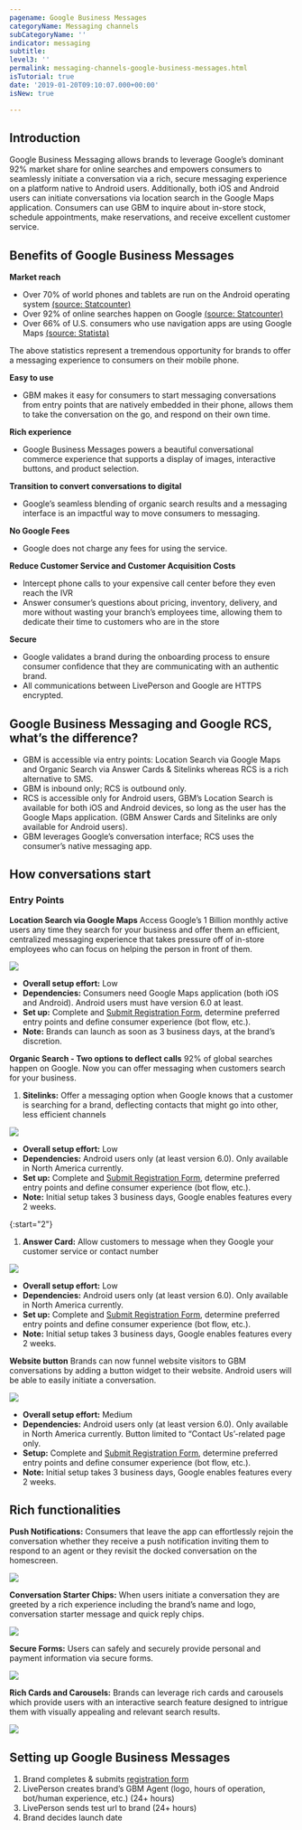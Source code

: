 ```yaml
---
pagename: Google Business Messages
categoryName: Messaging channels
subCategoryName: ''
indicator: messaging
subtitle: 
level3: ''
permalink: messaging-channels-google-business-messages.html
isTutorial: true
date: '2019-01-20T09:10:07.000+00:00'
isNew: true

---
```


## Introduction

Google Business Messaging allows brands to leverage Google’s dominant 92% market share for online searches and empowers consumers to seamlessly initiate a conversation via a rich, secure messaging experience on a platform native to Android users. Additionally, both iOS and Android users can initiate conversations via location search in the Google Maps application. Consumers can use GBM to inquire about in-store stock, schedule appointments, make reservations, and receive excellent customer service.

## Benefits of Google Business Messages

**Market reach**
* Over 70% of world phones and tablets are run on the Android operating system [(source: Statcounter)](https://gs.statcounter.com/os-market-share/mobile/worldwide)
* Over 92% of online searches happen on Google [(source: Statcounter)](https://gs.statcounter.com/search-engine-market-share)
* Over 66% of U.S. consumers who use navigation apps are using Google Maps [(source: Statista)](https://www.statista.com/statistics/865413/most-popular-us-mapping-apps-ranked-by-audience/)

The above statistics represent a tremendous opportunity for brands to offer a messaging experience to consumers on their mobile phone.

**Easy to use**
* GBM makes it easy for consumers to start messaging conversations from entry points that are natively embedded in their phone, allows them to take the conversation on the go, and respond on their own time.

**Rich experience**
* Google Business Messages powers a beautiful conversational commerce experience that supports a display of images, interactive buttons, and product selection.

**Transition to convert conversations to digital**
* Google’s seamless blending of organic search results and a messaging interface is an impactful way to move consumers to messaging.

**No Google Fees**
* Google does not charge any fees for using the service.

**Reduce Customer Service and Customer Acquisition Costs**
* Intercept phone calls to your expensive call center before they even reach the IVR
* Answer consumer’s questions about pricing, inventory, delivery, and more without wasting your branch’s employees time, allowing them to dedicate their time to customers who are in the store

**Secure**
* Google validates a brand during the onboarding process to ensure consumer confidence that they are communicating with an authentic brand.
* All communications between LivePerson and Google are HTTPS encrypted.

## Google Business Messaging and Google RCS, what’s the difference?

* GBM is accessible via entry points: Location Search via Google Maps and Organic Search via Answer Cards & Sitelinks whereas RCS is a rich alternative to SMS.
* GBM is inbound only; RCS is outbound only.
* RCS is accessible only for Android users, GBM’s Location Search is available for both iOS and Android devices, so long as the user has the Google Maps application. (GBM Answer Cards and Sitelinks are only available for Android users).
* GBM leverages Google’s conversation interface; RCS uses the consumer’s native messaging app.

## How conversations start

### Entry Points

**Location Search via Google Maps** 
Access Google’s 1 Billion monthly active users any time they search for your business and offer them an efficient, centralized messaging experience that takes pressure off of in-store employees who can focus on helping the person in front of them.

![](img/google-business-messages-1.gif)

* **Overall setup effort:** Low
* **Dependencies:** Consumers need Google Maps application (both iOS and Android). Android users must have version 6.0 at least.
* **Set up:** Complete and [Submit Registration Form](https://www.liveperson.com/gbm-registration-form/cs/), determine preferred entry points and define consumer experience (bot flow, etc.). 
* **Note:** Brands can launch as soon as 3 business days, at the brand’s discretion.

**Organic Search - Two options to deflect calls**
92% of global searches happen on Google. Now you can offer messaging when customers search for your business.

1. **Sitelinks:** Offer a messaging option when Google knows that a customer is searching for a brand, deflecting contacts that might go into other, less efficient channels

![](img/google-business-messages-2.png)

 *  **Overall setup effort:** Low
 *  **Dependencies:** Android users only (at least version 6.0). Only available in North America currently.
 *  **Set up:** Complete and [Submit Registration Form](https://www.liveperson.com/gbm-registration-form/cs/), determine preferred entry points and define consumer experience (bot flow, etc.). 
 *  **Note:** Initial setup takes 3 business days, Google enables features every 2 weeks.

{:start="2"}
1. **Answer Card:** Allow customers to message when they Google your customer service or contact number

![](img/google-business-messages-3.png)

 *  **Overall setup effort:** Low
 *  **Dependencies:** Android users only (at least version 6.0). Only available in North America currently.
 *  **Set up:** Complete and [Submit Registration Form](https://www.liveperson.com/gbm-registration-form/cs/), determine preferred entry points and define consumer experience (bot flow, etc.). 
 *  **Note:** Initial setup takes 3 business days, Google enables features every 2 weeks.

**Website button**
Brands can now funnel website visitors to GBM conversations by adding a button widget to their website. Android users will be able to easily initiate a conversation.

![](img/google-business-messages-4.png)

* **Overall setup effort:** Medium
* **Dependencies:** Android users only (at least version 6.0). Only available in North America currently. Button limited to “Contact Us’-related page only.
* **Setup:** Complete and [Submit Registration Form](https://www.liveperson.com/gbm-registration-form/cs/), determine preferred entry points and define consumer experience (bot flow, etc.). 
* **Note:** Initial setup takes 3 business days, Google enables features every 2 weeks.

## Rich functionalities

**Push Notifications:** Consumers that leave the app can effortlessly rejoin the conversation whether they receive a push notification inviting them to respond to an agent or they revisit the docked conversation on the homescreen.

![](img/google-business-messages-5.png)

**Conversation Starter Chips:** When users initiate a conversation they are greeted by a rich experience including the brand’s name and logo, conversation starter message and quick reply chips.

![](img/google-business-messages-8.png)

**Secure Forms:** Users can safely and securely provide personal and payment information via secure forms.

![](img/google-business-messages-9.png)

**Rich Cards and Carousels:** Brands can leverage rich cards and carousels which provide users with an interactive search feature designed to intrigue them with visually appealing and relevant search results.

![](img/google-business-messages-10.png)

## Setting up Google Business Messages

1. Brand completes & submits [registration form](https://www.liveperson.com/gbm-registration-form/cs/)
2. LivePerson creates brand’s GBM Agent (logo, hours of operation, bot/human experience, etc.) (24+ hours)
3. LivePerson sends test url to brand (24+ hours)
4. Brand decides launch date
